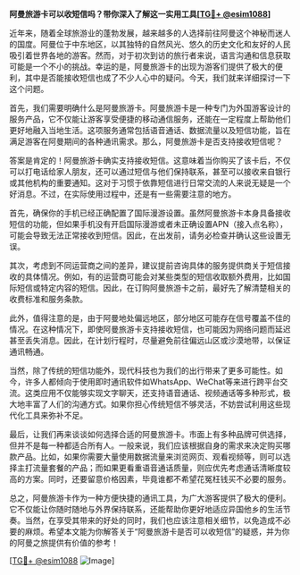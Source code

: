 **阿曼旅游卡可以收短信吗？带你深入了解这一实用工具[[TG💪+ @esim1088](https://t.me/s/esim1088)]**

近年来，随着全球旅游业的蓬勃发展，越来越多的人选择前往阿曼这个神秘而迷人的国度。阿曼位于中东地区，以其独特的自然风光、悠久的历史文化和友好的人民吸引着世界各地的游客。然而，对于初次到访的旅行者来说，语言沟通和信息获取可能是一个不小的挑战。幸运的是，阿曼旅游卡的出现为游客们提供了极大的便利，其中是否能接收短信也成了不少人心中的疑问。今天，我们就来详细探讨一下这个问题。

首先，我们需要明确什么是阿曼旅游卡。阿曼旅游卡是一种专门为外国游客设计的服务产品，它不仅能让游客享受便捷的移动通信服务，还能在一定程度上帮助他们更好地融入当地生活。这项服务通常包括语音通话、数据流量以及短信功能，旨在满足游客在阿曼期间的各种通讯需求。那么，阿曼旅游卡是否支持接收短信呢？

答案是肯定的！阿曼旅游卡确实支持接收短信。这意味着当你购买了该卡后，不仅可以打电话给家人朋友，还可以通过短信与他们保持联系，甚至可以接收来自银行或其他机构的重要通知。这对于习惯于依靠短信进行日常交流的人来说无疑是一个好消息。不过，在实际使用过程中，还是有一些需要注意的地方。

首先，确保你的手机已经正确配置了国际漫游设置。虽然阿曼旅游卡本身具备接收短信的功能，但如果手机没有开启国际漫游或者未正确设置APN（接入点名称），可能会导致无法正常接收到短信。因此，在出发前，请务必检查并确认这些设置无误。

其次，考虑到不同运营商之间的差异，建议提前咨询具体的服务提供商关于短信接收的具体情况。例如，有的运营商可能会对某些类型的短信收取额外费用，比如国际短信或特定内容的短信。因此，在订购阿曼旅游卡之前，最好先了解清楚相关的收费标准和服务条款。

此外，值得注意的是，由于阿曼地处偏远地区，部分地区可能存在信号覆盖不佳的情况。在这种情况下，即使阿曼旅游卡支持接收短信，也可能因为网络问题而延迟甚至丢失消息。因此，在计划行程时，尽量避免前往偏远山区或沙漠地带，以保证通讯畅通。

当然，除了传统的短信功能外，现代科技也为我们的出行带来了更多可能性。如今，许多人都倾向于使用即时通讯软件如WhatsApp、WeChat等来进行跨平台交流。这类应用不仅能够实现文字聊天，还支持语音通话、视频通话等多种形式，极大地丰富了人们的沟通方式。如果你担心传统短信不够灵活，不妨尝试利用这些现代化工具来弥补不足。

最后，让我们再来谈谈如何选择合适的阿曼旅游卡。市面上有多种品牌可供选择，但并不是每一种都适合所有人。一般来说，我们应该根据自身的需求来决定购买哪款产品。比如，如果你需要大量使用数据流量来浏览网页、观看视频等，则可以选择主打流量套餐的产品；而如果更看重语音通话质量，则应优先考虑通话清晰度较高的方案。同时，还要留意价格因素，毕竟谁都不希望花冤枉钱买不必要的服务。

总之，阿曼旅游卡作为一种方便快捷的通讯工具，为广大游客提供了极大的便利。它不仅能让你随时随地与外界保持联系，还能帮助你更好地适应异国他乡的生活节奏。当然，在享受其带来的好处的同时，我们也应该注意相关细节，以免造成不必要的麻烦。希望本文能为你解答关于“阿曼旅游卡是否可以收短信”的疑惑，并为你的阿曼之旅提供有价值的参考！

[[TG💪+ @esim1088](https://t.me/s/esim1088) ![Image](https://i.postimg.cc/4NQfJmqS/Snipaste-2025-05-13-00-14-12.png)]